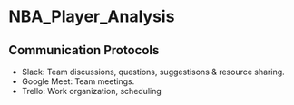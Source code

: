 # NBA_Player_Analysis

## Communication Protocols
- Slack: Team discussions, questions, suggestisons & resource sharing.
- Google Meet: Team meetings.
- Trello: Work organization, scheduling

